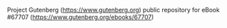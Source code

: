 Project Gutenberg (https://www.gutenberg.org) public repository for
eBook #67707 (https://www.gutenberg.org/ebooks/67707)
